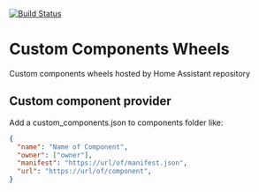 [![Build Status](https://dev.azure.com/home-assistant/Hass.io/_apis/build/status/custom-components-wheels?branchName=master)](https://dev.azure.com/home-assistant/Hass.io/_build/latest?definitionId=14&branchName=master)

# Custom Components Wheels
Custom components wheels hosted by Home Assistant repository

## Custom component provider

Add a custom_components.json to components folder like:

```json
{
  "name": "Name of Component",
  "owner": ["owner"],
  "manifest": "https://url/of/manifest.json",
  "url": "https://url/of/component",
}
```
